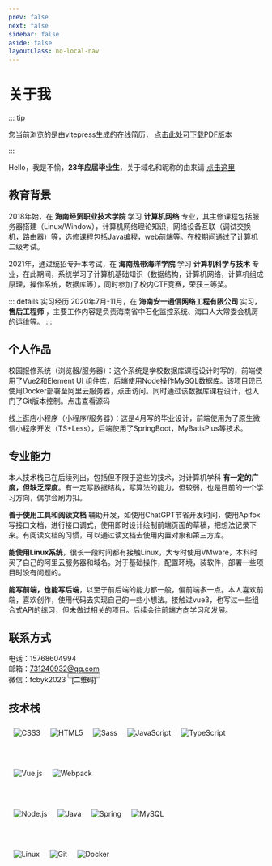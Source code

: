 ```yaml
---
prev: false
next: false
sidebar: false
aside: false
layoutClass: no-local-nav
---
```

# 关于我

::: tip  

您当前浏览的是由vitepress生成的在线简历，
<a href="./.vitepress/assets/张明良-简历.pdf" download>点击此处可下载PDF版本</a>

:::

Hello，我是不愉，**23年应届毕业生**，关于域名和昵称的由来请 [点击这里](/about/name)

## 教育背景
2018年始，在 **海南经贸职业技术学院** 学习 **计算机网络** 专业，其主修课程包括服务器搭建（Linux/Window），计算机网络理论知识，网络设备互联（调试交换机，路由器）等，选修课程包括Java编程，web前端等。在校期间通过了计算机二级考试。

2021年，通过统招专升本考试，在 **海南热带海洋学院** 学习 **计算机科学与技术** 专业，在此期间，系统学习了计算机基础知识（数据结构，计算机网络，计算机组成原理，操作系统，数据库等），同时参加了校内CTF竞赛，荣获三等奖。

::: details 实习经历
2020年7月-11月，在 **海南安一通信网络工程有限公司** 实习， **售后工程师** ，主要工作内容是负责海南省中石化监控系统、海口人大常委会机房的运维等。
:::

## 个人作品

校园报修系统（浏览器/服务器）：这个系统是学校数据库课程设计时写的，前端使用了Vue2和Element UI 组件库，后端使用Node操作MySQL数据库。该项目现已使用Docker部署至阿里云服务器，点击访问。同时通过该数据库课程设计，也入门了Git版本控制。点击查看源码

线上逛店小程序（小程序/服务器）：这是4月写的毕业设计，前端使用为了原生微信小程序开发（TS+Less），后端使用了SpringBoot，MyBatisPlus等技术。

## 专业能力

本人技术栈已在后续列出，包括但不限于这些的技术，对计算机学科 **有一定的广度，但缺乏深度**。有一定写数据结构，写算法的能力，但较弱，也是目前的一个学习方向，偶尔会刷力扣。

**善于使用工具和阅读文档** 辅助开发，如使用ChatGPT节省开发时间，使用Apifox写接口文档，进行接口调式，使用即时设计绘制前端页面的草稿，把想法记录下来。有阅读文档的习惯，可以通过读文档去使用内置对象和第三方库。

**能使用Linux系统**，很长一段时间都有接触Linux，大专时使用VMware，本科时买了自己的阿里云服务器和域名。对于基础操作，配置环境，装软件，部署一些项目时没有问题的。

**能写前端，也能写后端**，以至于前后端的能力都一般，偏前端多一点。本人喜欢前端，喜欢创作，使用代码去实现自己的一些小想法。接触过vue3，也写过一些组合式API的练习，但未做过相关的项目。后续会往前端方向学习和发展。

## 联系方式

电话：15768604994<br/>
邮箱：731240932@qq.com<br/>
微信：fcbyk2023
<button class="wxbtn">[二维码]<img src="./.vitepress/assets/wx.jpg" alt="正方形图片"></button>

<div class="image">

</div>

## 技术栈  
<div class="skill">
    <img src="https://profilinator.rishav.dev/skills-assets/css3-original-wordmark.svg" alt="CSS3" />
    <img src="https://profilinator.rishav.dev/skills-assets/html5-original-wordmark.svg" alt="HTML5" />
    <img src="https://profilinator.rishav.dev/skills-assets/sass-original.svg" alt="Sass" />
    <img src="https://profilinator.rishav.dev/skills-assets/javascript-original.svg" alt="JavaScript" />
    <img src="https://profilinator.rishav.dev/skills-assets/typescript-original.svg" alt="TypeScript" />
    <img src="https://profilinator.rishav.dev/skills-assets/vuejs-original-wordmark.svg" alt="Vue.js" />
    <img src="https://profilinator.rishav.dev/skills-assets/webpack-original.svg" alt="Webpack"/>
</div>
<div class="skill">
    <img src="https://profilinator.rishav.dev/skills-assets/nodejs-original-wordmark.svg" alt="Node.js" />
    <img src="https://profilinator.rishav.dev/skills-assets/java-original-wordmark.svg" alt="Java" />
    <img src="https://profilinator.rishav.dev/skills-assets/springio-icon.svg" alt="Spring" />
    <img src="https://profilinator.rishav.dev/skills-assets/mysql-original-wordmark.svg" alt="MySQL" />
</div>
<div class="skill">
    <img src="https://profilinator.rishav.dev/skills-assets/linux-original.svg" alt="Linux" />
    <img src="https://profilinator.rishav.dev/skills-assets/git-scm-icon.svg" alt="Git" />
    <img src="https://profilinator.rishav.dev/skills-assets/docker-original-wordmark.svg" alt="Docker" />
</div>

<style lang="scss" scoped>
    .skill{
        /* margin: 5px; */
        display: flex;
        flex-wrap: wrap;
        img{
            margin: 10px;
            height: 60px;
            filter: brightness(1);
            &:hover{
                filter: brightness(1.05);
            }
        }
    }
    .wxbtn{
        height: 10px;
        overflow: visible;
        img{
            display: none;
            height: 200px;
            width: 200px;
        }
        &:hover{
            img{
                display: initial;
                float: right;
                position: relative;
                z-index: 100;
            }
        }
    }

    @media (max-width:640px) {
        .wxbtn{
            display: none;
        }
    }
    
    .tip {
      padding: 10px 16px;
      .custom-block-title {
        display: none;
      }
      p {
        margin: 0;
      }
    }
</style>
